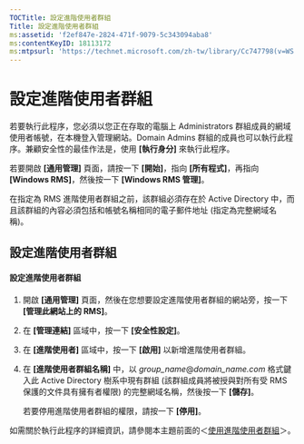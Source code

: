 ```yaml
---
TOCTitle: 設定進階使用者群組
Title: 設定進階使用者群組
ms:assetid: 'f2ef847e-2824-471f-9079-5c343094aba8'
ms:contentKeyID: 18113172
ms:mtpsurl: 'https://technet.microsoft.com/zh-tw/library/Cc747798(v=WS.10)'
---
```


設定進階使用者群組
==================

若要執行此程序，您必須以您正在存取的電腦上 Administrators 群組成員的網域使用者帳號，在本機登入管理網站。Domain Admins 群組的成員也可以執行此程序。兼顧安全性的最佳作法是，使用 **\[執行身分\]** 來執行此程序。

若要開啟 **\[通用管理\]** 頁面，請按一下 **\[開始\]**，指向 **\[所有程式\]**，再指向 **\[Windows RMS\]**，然後按一下 **\[Windows RMS 管理\]**。

在指定為 RMS 進階使用者群組之前，該群組必須存在於 Active Directory 中，而且該群組的內容必須包括和帳號名稱相同的電子郵件地址 (指定為完整網域名稱)。

設定進階使用者群組
------------------

#### 設定進階使用者群組

1.  開啟 **\[通用管理\]** 頁面，然後在您想要設定進階使用者群組的網站旁，按一下 **\[管理此網站上的 RMS\]**。

2.  在 **\[管理連結\]** 區域中，按一下 **\[安全性設定\]**。

3.  在 **\[進階使用者\]** 區域中，按一下 **\[啟用\]** 以新增進階使用者群組。

4.  在 **\[進階使用者群組名稱\]** 中，以 *group\_name*@*domain\_name.com* 格式鍵入此 Active Directory 樹系中現有群組 (該群組成員將被授與對所有受 RMS 保護的文件具有擁有者權限) 的完整網域名稱，然後按一下 **\[儲存\]**。

    若要停用進階使用者群組的權限，請按一下 **\[停用\]**。

如需關於執行此程序的詳細資訊，請參閱本主題前面的＜[使用進階使用者群組](https://technet.microsoft.com/0febcb3e-7124-4e51-971a-1013b928d33b)＞。
